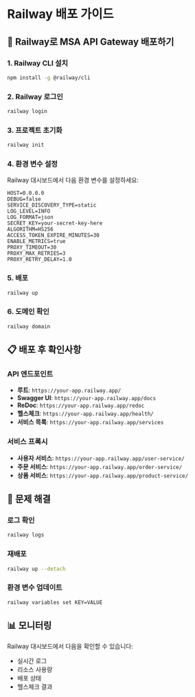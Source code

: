 # Railway 배포 가이드

## 🚀 Railway로 MSA API Gateway 배포하기

### 1. Railway CLI 설치
```bash
npm install -g @railway/cli
```

### 2. Railway 로그인
```bash
railway login
```

### 3. 프로젝트 초기화
```bash
railway init
```

### 4. 환경 변수 설정
Railway 대시보드에서 다음 환경 변수를 설정하세요:

```env
HOST=0.0.0.0
DEBUG=false
SERVICE_DISCOVERY_TYPE=static
LOG_LEVEL=INFO
LOG_FORMAT=json
SECRET_KEY=your-secret-key-here
ALGORITHM=HS256
ACCESS_TOKEN_EXPIRE_MINUTES=30
ENABLE_METRICS=true
PROXY_TIMEOUT=30
PROXY_MAX_RETRIES=3
PROXY_RETRY_DELAY=1.0
```

### 5. 배포
```bash
railway up
```

### 6. 도메인 확인
```bash
railway domain
```

## 📋 배포 후 확인사항

### API 엔드포인트
- **루트**: `https://your-app.railway.app/`
- **Swagger UI**: `https://your-app.railway.app/docs`
- **ReDoc**: `https://your-app.railway.app/redoc`
- **헬스체크**: `https://your-app.railway.app/health/`
- **서비스 목록**: `https://your-app.railway.app/services`

### 서비스 프록시
- **사용자 서비스**: `https://your-app.railway.app/user-service/`
- **주문 서비스**: `https://your-app.railway.app/order-service/`
- **상품 서비스**: `https://your-app.railway.app/product-service/`

## 🔧 문제 해결

### 로그 확인
```bash
railway logs
```

### 재배포
```bash
railway up --detach
```

### 환경 변수 업데이트
```bash
railway variables set KEY=VALUE
```

## 📊 모니터링

Railway 대시보드에서 다음을 확인할 수 있습니다:
- 실시간 로그
- 리소스 사용량
- 배포 상태
- 헬스체크 결과 